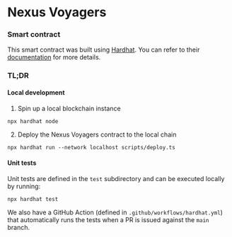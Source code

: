 # Nexus Voyagers

### Smart contract

This smart contract was built using [Hardhat](https://hardhat.org/). You can refer to their [documentation](https://hardhat.org/docs) for more details.

### TL;DR

#### Local development

1. Spin up a local blockchain instance

```shell
npx hardhat node
```

2. Deploy the Nexus Voyagers contract to the local chain

```shell
npx hardhat run --network localhost scripts/deploy.ts
```

#### Unit tests

Unit tests are defined in the `test` subdirectory and can be executed locally by running:

```shell
npx hardhat test
```

We also have a GitHub Action (defined in `.github/workflows/hardhat.yml`) that automatically runs the tests when a PR is issued against the `main` branch.
